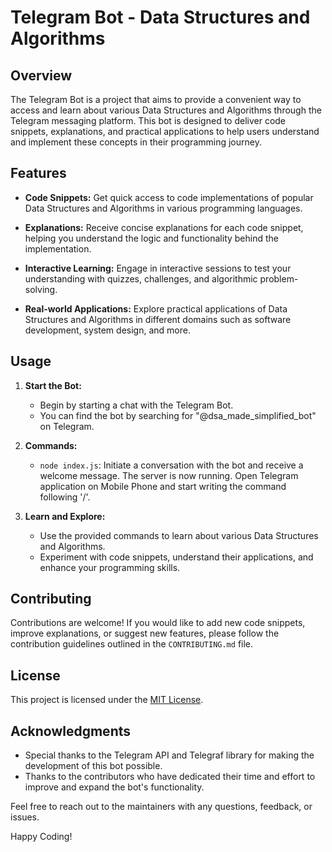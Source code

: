 # Telegram Bot - Data Structures and Algorithms

## Overview

The Telegram Bot is a project that aims to provide a convenient way to access and learn about various Data Structures and Algorithms through the Telegram messaging platform. This bot is designed to deliver code snippets, explanations, and practical applications to help users understand and implement these concepts in their programming journey.

## Features

- **Code Snippets:** Get quick access to code implementations of popular Data Structures and Algorithms in various programming languages.

- **Explanations:** Receive concise explanations for each code snippet, helping you understand the logic and functionality behind the implementation.


- **Interactive Learning:** Engage in interactive sessions to test your understanding with quizzes, challenges, and algorithmic problem-solving.

- **Real-world Applications:** Explore practical applications of Data Structures and Algorithms in different domains such as software development, system design, and more.

## Usage

1. **Start the Bot:**

   - Begin by starting a chat with the Telegram Bot.
   - You can find the bot by searching for "@dsa_made_simplified_bot" on Telegram.

2. **Commands:**

   - `node index.js`: Initiate a conversation with the bot and receive a welcome message.
      The server is now running. Open Telegram application on Mobile Phone and start writing the command following '/'.

3. **Learn and Explore:**
   - Use the provided commands to learn about various Data Structures and Algorithms.
   - Experiment with code snippets, understand their applications, and enhance your programming skills.

## Contributing

Contributions are welcome! If you would like to add new code snippets, improve explanations, or suggest new features, please follow the contribution guidelines outlined in the `CONTRIBUTING.md` file.

## License

This project is licensed under the [MIT License](LICENSE).

## Acknowledgments

- Special thanks to the Telegram API and Telegraf library for making the development of this bot possible.
- Thanks to the contributors who have dedicated their time and effort to improve and expand the bot's functionality.

Feel free to reach out to the maintainers with any questions, feedback, or issues.

Happy Coding!
